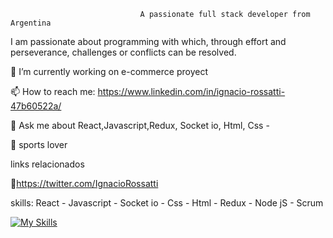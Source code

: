                                  A passionate full stack developer from Argentina

I am passionate about programming with which, through effort and perseverance, challenges or conflicts can be resolved.

🔭 I’m currently working on e-commerce proyect

📫 How to reach me: https://www.linkedin.com/in/ignacio-rossatti-47b60522a/

💬 Ask me about React,Javascript,Redux, Socket io, Html, Css - 

🏀 sports lover

links relacionados

🐣https://twitter.com/IgnacioRossatti


skills: React - Javascript - Socket io - Css - Html - Redux - Node jS - Scrum

[![My Skills](https://skills.thijs.gg/icons?i=js,html,css,react,redux)](https://skills.thijs.gg)


